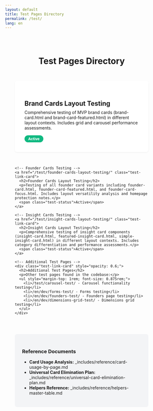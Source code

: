 ```yaml
---
layout: default
title: Test Pages Directory
permalink: /test/
lang: en
---
```


<style>
  .test-index {
    max-width: 800px;
    margin: 0 auto;
    padding: 2rem;
  }
  .test-index h1 {
    text-align: center;
    margin-bottom: 3rem;
  }
  .test-links {
    display: grid;
    gap: 2rem;
  }
  .test-link-card {
    background: white;
    border: 1px solid var(--neutral-200);
    border-radius: 0.5rem;
    padding: 2rem;
    text-decoration: none;
    color: inherit;
    transition: all 0.2s ease;
    box-shadow: 0 2px 4px rgba(0, 0, 0, 0.05);
  }
  .test-link-card:hover {
    transform: translateY(-2px);
    box-shadow: 0 4px 12px rgba(0, 0, 0, 0.1);
    border-color: var(--primary-300);
  }
  .test-link-card h2 {
    color: var(--primary-600);
    margin-bottom: 0.5rem;
  }
  .test-link-card p {
    color: var(--neutral-600);
    margin: 0;
  }
  .test-status {
    display: inline-block;
    background: #10b981;
    color: white;
    padding: 0.25rem 0.75rem;
    border-radius: 9999px;
    font-size: 0.75rem;
    font-weight: bold;
    margin-top: 1rem;
  }
</style>

<div class="test-index">
  <h1>Test Pages Directory</h1>
  
  <div class="test-links">
    <!-- Brand Cards Testing -->
    <a href="/test/brand-cards-layout-testing/" class="test-link-card">
      <h2>Brand Cards Layout Testing</h2>
      <p>Comprehensive testing of MVP brand cards (brand-card.html and brand-card-featured.html) in different layout contexts. Includes grid and carousel performance assessments.</p>
      <span class="test-status">Active</span>
    </a>
    
    <!-- Founder Cards Testing -->
    <a href="/test/founder-cards-layout-testing/" class="test-link-card">
      <h2>Founder Cards Layout Testing</h2>
      <p>Testing of all founder card variants including founder-card.html, founder-card-featured.html, and founder-card-focus.html. Includes layout versatility analysis and homepage protection notes.</p>
      <span class="test-status">Active</span>
    </a>
    
    <!-- Insight Cards Testing -->
    <a href="/test/insight-cards-layout-testing/" class="test-link-card">
      <h2>Insight Cards Layout Testing</h2>
      <p>Comprehensive testing of insight card components (insight-card.html, featured-insight-card.html, simple-insight-card.html) in different layout contexts. Includes category differentiation and performance assessments.</p>
      <span class="test-status">Active</span>
    </a>
    
    <!-- Additional Test Pages -->
    <div class="test-link-card" style="opacity: 0.6;">
      <h2>Additional Test Pages</h2>
      <p>Other test pages found in the codebase:</p>
      <ul style="margin-top: 1rem; font-size: 0.875rem;">
        <li>/test/carousel-test/ - Carousel functionality testing</li>
        <li>/en/dev/forms-test/ - Forms testing</li>
        <li>/en/dev/founders-test/ - Founders page testing</li>
        <li>/en/dev/dimensions-grid-test/ - Dimensions grid testing</li>
      </ul>
    </div>
  </div>
  
  <div style="margin-top: 3rem; padding: 1.5rem; background: #f3f4f6; border-radius: 0.5rem;">
    <h3>Reference Documents</h3>
    <ul>
      <li><strong>Card Usage Analysis:</strong> _includes/reference/card-usage-by-page.md</li>
      <li><strong>Universal Card Elimination Plan:</strong> _includes/reference/universal-card-elimination-plan.md</li>
      <li><strong>Helpers Reference:</strong> _includes/reference/helpers-master-table.md</li>
    </ul>
  </div>
</div>